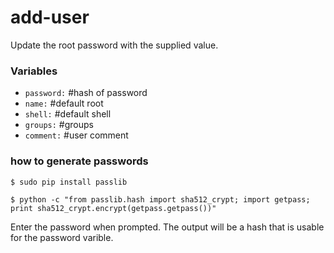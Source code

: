 # add-user

Update the root password with the supplied value.

### Variables
- `password:`       #hash of password
- `name:`           #default root
- `shell:`           #default shell
- `groups:`          #groups
- `comment:`         #user comment

### how to generate passwords

`$ sudo pip install passlib` 

`$ python -c "from passlib.hash import sha512_crypt; import getpass; print sha512_crypt.encrypt(getpass.getpass())"` 

Enter the password when prompted. The output will be a hash that is usable for the password varible.
